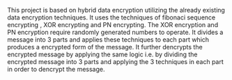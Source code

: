 This  project is based on hybrid data encryption utilizing the already existing data encryption techniques.
It uses the techniques of fibonaci sequence encrypting , XOR encrypting and PN encrypting.
The XOR encryption and PN encryption require randomly generated numbers to operate.
It divides a message into 3 parts and applies these techniques to each part which produces a encrypted form  of the message.
It further dencrypts the encrypted message by applying the same logic i.e. by dividing the encrypted message into 3 parts and applying the 3 techniques in each part in order to dencrypt the message.
